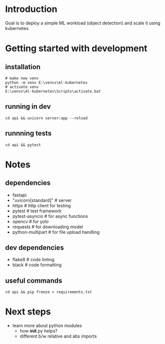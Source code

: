 # Introduction
Goal is to deploy a simple ML workload (object detection) and scale it using kubernetes
# Getting started with development 
## installation 
```
# make new venv
python -m venv E:\venvs\ml-kubernetes
# activate venv
E:\venvs\ml-kubernetes\Scripts\activate.bat
```
## running in dev
```
cd api && uvicorn server:app --reload
```

## runnning tests
```
cd api && pytest
```

# Notes
## dependencies
- fastapi
- "uvicorn[standard]"  # server
- httpx # http client for testing
- pytest # test framework
- pytest-asyncio # for async functions
- opencv # for yolo
- requests # for downloading model
- python-multipart # for file upload handling

## dev dependencies
- flake8 # code linting
- black # code formatting 

## useful commands
```
cd api && pip freeze > requirements.txt

```

# Next steps
- learn more about python modules
  - how __init__.py helps? 
  - different b/w relative and abs imports